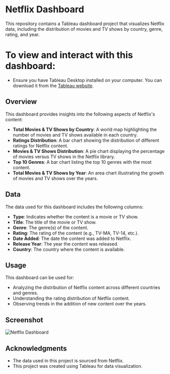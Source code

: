 
# Netflix Dashboard

This repository contains a Tableau dashboard project that visualizes Netflix data, including the distribution of movies and TV shows by country, genre, rating, and year. 

# To view and interact with this dashboard:

- Ensure you have Tableau Desktop installed on your computer. You can download it from the [Tableau website](https://www.tableau.com/products/desktop).


## Overview

This dashboard provides insights into the following aspects of Netflix's content:

- **Total Movies & TV Shows by Country**: A world map highlighting the number of movies and TV shows available in each country.
- **Ratings Distribution**: A bar chart showing the distribution of different ratings for Netflix content.
- **Movies & TV Shows Distribution**: A pie chart displaying the percentage of movies versus TV shows in the Netflix library.
- **Top 10 Genres**: A bar chart listing the top 10 genres with the most content.
- **Total Movies & TV Shows by Year**: An area chart illustrating the growth of movies and TV shows over the years.

## Data

The data used for this dashboard includes the following columns:

- **Type**: Indicates whether the content is a movie or TV show.
- **Title**: The title of the movie or TV show.
- **Genre**: The genre(s) of the content.
- **Rating**: The rating of the content (e.g., TV-MA, TV-14, etc.).
- **Date Added**: The date the content was added to Netflix.
- **Release Year**: The year the content was released.
- **Country**: The country where the content is available.

## Usage

This dashboard can be used for:

- Analyzing the distribution of Netflix content across different countries and genres.
- Understanding the rating distribution of Netflix content.
- Observing trends in the addition of new content over the years.

## Screenshot

![Netflix Dashboard]("Netflix.png")


## Acknowledgments

- The data used in this project is sourced from Netflix.
- This project was created using Tableau for data visualization.

